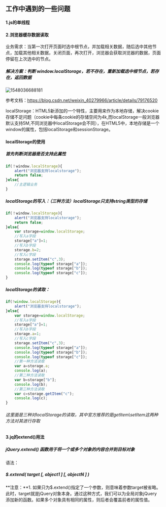 ## 工作中遇到的一些问题

#### 1.js的单线程

#### 2.浏览器缓存数据读取

业务需求：当第一次打开页面时选中根节点，并加载相关数据，随后选中其他节点，加载其他相关数据，关闭页面，再次打开，浏览器会获取浏览器的数据，页面停留在上次选中的节点。

##### 解决方案：判断 window.localStorage，若不存在，重新加载选中根节点，若存在，返回数据

![1548036688181](C:\Users\Administrator\AppData\Roaming\Typora\typora-user-images\1548036688181.png)

参考文档：https://blog.csdn.net/weixin_40279966/article/details/79176520

localStorage：HTML5新添加的一个特性，主要用来作为本地存储，解决cookie存储不足问题（cookie中每条cookie的存储空间为4k,而localStorage一般浏览器默认支持5M,不同浏览器中localStorage会不同），在HTML5中，本地存储是一个window的属性，包括localStorage和sessionStorage。

#### localStorage的使用

##### 首先判断浏览器是否支持此属性

```js
if(！window.localStorage){
    alert("浏览器支持localstorage");
    return false;
}else{
    //主逻辑业务
}
```

##### localStorage的写入：（三种方法）localStorage只支持string类型的存储

```js
if(！window.localStorage){
    alert("浏览器支持localstorage");
    return false;
}else{
    var storage=window.localStorage;
    //写入a字段
    storage["a"]=1;
    //写入b字段
    storage.b=2;
    //写入c字段
    storage.setItem("c",3);
    console.log(typeof storage["a"]);
    console.log(typeof storage["b"]);
    console.log(typeof storage["c"]);
}
```

##### localStorage的读取：

```js
if(!window.localStorage){
    alert("浏览器支持localstorage");
}else{
    var storage=window.localStorage;
    //写入a字段
    storage["a"]=1;
    //写入b字段
    storage.a=1;
    //写入c字段
    storage.setItem("c",3);
    console.log(typeof storage["a"]);
    console.log(typeof storage["b"]);
    console.log(typeof storage["c"]);
    //第一种方法读取
    var a=storage.a;
    console.log(a);
    //第二种方法读取
    var b=storage["b"];
    console.log(b);
    //第三种方法读取
    var c=storage.getItem("c");
    console.log(c);
}
```

###### 这里面是三种对localStorage的读取，其中官方推荐的是getItem\setItem这两种方法对其进行存取

#### 3.jq的extend()用法

##### jQuery.extend() 函数用于将一个或多个对象的内容合并到目标对象

语法：

##### *$*.extend( target [, object1 ] [, objectN ] )

**注意：**1. 如果只为$.extend()指定了一个参数，则意味着参数target被省略。此时，target就是jQuery对象本身。通过这种方式，我们可以为全局对象jQuery添加新的函数。如果多个对象具有相同的属性，则后者会覆盖前者的属性值。

